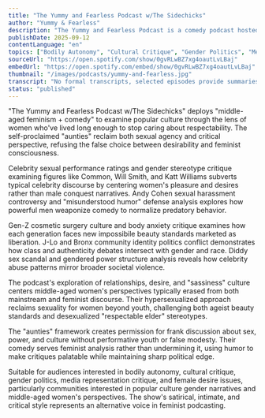```yaml
---
title: "The Yummy and Fearless Podcast w/The Sidechicks"
author: "Yummy & Fearless"
description: "The Yummy and Fearless Podcast is a comedy podcast hosted by a group of self-proclaimed 'aunties,' examining popular culture, gender relations, and social phenomena from a middle-aged feminist perspective. With a bold, satirical, hypersexualized yet critically humorous style, the content covers celebrity sex scandals, body politics, gender stereotypes, and female desire expression. Named one of the top 25 feminist podcasts globally by Feedspot."
publishDate: 2025-09-12
contentLanguage: "en"
topics: ["Bodily Autonomy", "Cultural Critique", "Gender Politics", "Media Representation Critique", "Female Desire"]
sourceUrl: "https://open.spotify.com/show/0gvRLwBZ7xg4oautLvLBaj"
embedUrl: "https://open.spotify.com/embed/show/0gvRLwBZ7xg4oautLvLBaj"
thumbnail: "/images/podcasts/yummy-and-fearless.jpg"
transcript: "No formal transcripts, selected episodes provide summaries, see yummyfearless.com"
status: "published"
---
```


"The Yummy and Fearless Podcast w/The Sidechicks" deploys "middle-aged feminism + comedy" to examine popular culture through the lens of women who've lived long enough to stop caring about respectability. The self-proclaimed "aunties" reclaim both sexual agency and critical perspective, refusing the false choice between desirability and feminist consciousness.

Celebrity sexual performance ratings and gender stereotype critique examining figures like Common, Will Smith, and Katt Williams subverts typical celebrity discourse by centering women's pleasure and desires rather than male conquest narratives. Andy Cohen sexual harassment controversy and "misunderstood humor" defense analysis explores how powerful men weaponize comedy to normalize predatory behavior.

Gen-Z cosmetic surgery culture and body anxiety critique examines how each generation faces new impossibile beauty standards marketed as liberation. J-Lo and Bronx community identity politics conflict demonstrates how class and authenticity debates intersect with gender and race. Diddy sex scandal and gendered power structure analysis reveals how celebrity abuse patterns mirror broader societal violence.

The podcast's exploration of relationships, desire, and "sassiness" culture centers middle-aged women's perspectives typically erased from both mainstream and feminist discourse. Their hypersexualized approach reclaims sexuality for women beyond youth, challenging both ageist beauty standards and desexualized "respectable elder" stereotypes.

The "aunties" framework creates permission for frank discussion about sex, power, and culture without performative youth or false modesty. Their comedy serves feminist analysis rather than undermining it, using humor to make critiques palatable while maintaining sharp political edge.

Suitable for audiences interested in bodily autonomy, cultural critique, gender politics, media representation critique, and female desire issues, particularly communities interested in popular culture gender narratives and middle-aged women's perspectives. The show's satirical, intimate, and critical style represents an alternative voice in feminist podcasting.